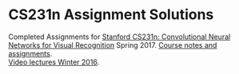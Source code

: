 # CS231n Assignment Solutions
Completed Assignments for [Stanford CS231n: Convolutional Neural Networks for Visual Recognition](cs231n.stanford.edu) Spring 2017.
[Course notes and assignments](cs231n.github.io).  
[Video lectures Winter 2016](https://www.youtube.com/playlist?list=PLkt2uSq6rBVctENoVBg1TpCC7OQi31AlC).  

